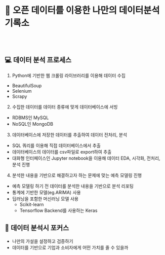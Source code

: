 # 📝 오픈 데이터를 이용한 나만의 데이터분석 기록소
<br></br>
## 💻 데이터 분석 프로세스
1. Python에 기반한 웹 크롤링 라이브러리를 이용해 데이터 수집
  - BeautifulSoup 
  - Selenium
  - Scrapy
  
2. 수집한 데이터를 데이터 종류에 맞게 데이터베이스에 서빙
  - RDBMS인 MySQL
  - NoSQL인 MongoDB 
  
3. 데이터베이스에 저장한 데이터를 추출하여 데이터 전처리, 분석
  - SQL 쿼리를 이용해 직접 데이터베이스에서 추출
  - 데이터베이스의 데이터를 csv파일로 export하여 추출
  - 대화형 인터페이스인 Jupyter notebook을 이용해 데이터 EDA, 시각화, 전처리, 분석 진행
  
4. 분석한 내용을 기반으로 해결하고자 하는 문제에 맞는 예측 모델링 진행
  - 예측 모델링 하기 전 데이터를 분석한 내용을 기반으로 분석 리포팅 
  - 통계에 기반한 모델(eg.ARIMA) 사용
  - 딥러닝을 포함한 머신러닝 모델 사용
    * Scikit-learn
    * Tensorflow Backend를 사용하는 Keras

## 📌 데이터 분석시 포커스
  * 나만의 가설을 설정하고 검증하기
  * 데이터를 기반으로 기업과 소비자에게 어떤 가치를 줄 수 있을까
  
  
  
